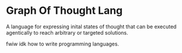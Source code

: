 # Graph Of Thought Lang
A language for expressing inital states of thought that can be executed agentically to reach arbitrary or targeted solutions.


fwiw idk how to write programming languages.